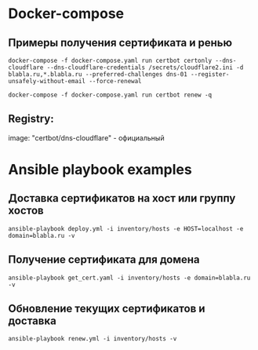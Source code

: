 # Docker-compose 

## Примеры получения сертификата и ренью

`docker-compose -f docker-compose.yaml run certbot certonly --dns-cloudflare --dns-cloudflare-credentials /secrets/cloudflare2.ini -d blabla.ru,*.blabla.ru --preferred-challenges dns-01 --register-unsafely-without-email --force-renewal`

`docker-compose -f docker-compose.yaml run certbot renew -q`

## Registry:

image: "certbot/dns-cloudflare" - официальный

# Ansible playbook examples

## Доставка сертификатов на хост или группу хостов

`ansible-playbook deploy.yml -i inventory/hosts -e HOST=localhost -e domain=blabla.ru -v`

## Получение сертификата для домена

`ansible-playbook get_cert.yaml -i inventory/hosts -e domain=blabla.ru -v`

## Обновление текущих сертификатов и доставка

`ansible-playbook renew.yml -i inventory/hosts -v`

